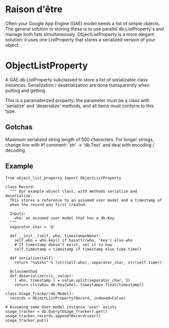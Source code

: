# Raison d'être

Often your Google App Engine (GAE) model needs a list of simple objects.  The general solution to storing these is to use parallel db.ListProperty's and manage both lists simultaneously. ObjectListProperty is a more elegant solution: it uses one ListProperty that stores a serialized version of your object.

# ObjectListProperty

A GAE db.ListProperty subclassed to store a list of serializable class instances. Serialization / deserialization are done transparently when putting and getting

This is a paramaterized property; the parameter must be a class with 'serialize' and 'deserialize' methods, and all items must conform to this type.

## Gotchas

Maximum serialized string length of 500 characters. For longer strings, change line with #! comment: 'str' -> 'db.Text' and deal with encoding / decoding

## Example

    from object_list_property import ObjectListProperty
    
    class Record:
      """ Our example object class, with methods serialize and deserialize.
      This stores a reference to an assumed user model and a timestamp of
      when the record was first created.

      Inputs:
        who: an assumed user model that has a db.Key
      """
      separator_char = '@'

      def __init__(self, who, timestamp=None):
        self.who = who.key() if hasattr(who, 'key') else who
        # If timestamp doesn't exist, set it to now
        self.timestamp = timestamp if timestamp else time.time()
    
      def serialize(self):
        return "%s%s%s" % (str(self.who), separator_char, str(self.time))
    
      @classmethod
      def deserialize(cls, value):
        [ who, timestamp ] = value.split(separator_char, 1)
        return cls(who= db.Key(who), timestamp= float(timestamp))
    
    class Usage_Tracker(db.Model):
      records = ObjectListProperty(Record, indexed=False)
    
    # Assuming some User model instance 'user' exists
    usage_tracker = db.Query(Usage_Tracker).get()
    usage_tracker.records.append(Record(user))
    usage_tracker.put()